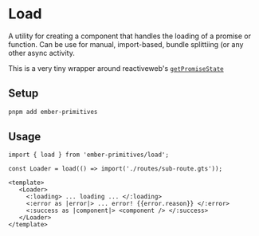 # Load

A utility for creating a component that handles the loading of a promise or function.
Can be use for manual, import-based, bundle splittiing (or any other async activity.


This is a very tiny wrapper around reactiveweb's [`getPromiseState`](https://reactive.nullvoxpopuli.com/functions/get-promise-state.getPromiseState.html)

## Setup

```bash 
pnpm add ember-primitives
```

## Usage

```gjs
import { load } from 'ember-primitives/load';

const Loader = load(() => import('./routes/sub-route.gts'));

<template>
   <Loader>
     <:loading> ... loading ... </:loading>
     <:error as |error|> ... error! {{error.reason}} </:error>
     <:success as |component|> <component /> </:success>
   </Loader>
</template>
```


